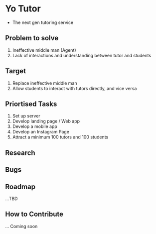 # Yo Tutor

- The next gen tutoring service

## Problem to solve

1. Ineffective middle man (Agent)
2. Lack of interactions and understanding between tutor and students

## Target

1. Replace ineffective middle man
2. Allow students to interact with tutors directly, and vice versa

## Priortised Tasks

1. Set up server
2. Develop landing page / Web app
3. Develop a mobile app
4. Develop an Instagram Page
5. Attract a minimum 100 tutors and 100 students

## Research

## Bugs

## Roadmap

...TBD

## How to Contribute

... Coming soon
